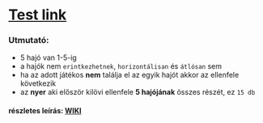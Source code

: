 # [Test link](https://torpedo-ai.netlify.app/)
### Utmutató:
  * 5 hajó van 1-5-ig
  * a hajók nem `erintkezhetnek`, `horizontálisan` és `átlósan` sem
  * ha az adott játékos **nem** találja el az egyik hajót akkor az ellenfele következik
  * az **nyer** aki először kilövi ellenfele **5 hajójának** összes részét, ez `15 db`
#### részletes leírás: [WIKI](https://hu.wikipedia.org/wiki/Torped%C3%B3_(j%C3%A1t%C3%A9k))
